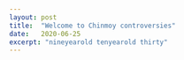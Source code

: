 ```yaml
---
layout: post
title:  "Welcome to Chinmoy controversies"
date:   2020-06-25
excerpt: "nineyearold tenyearold thirty"
---
```

